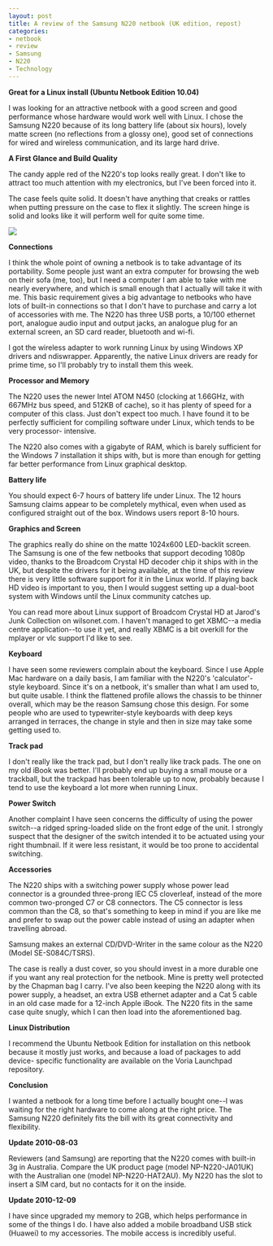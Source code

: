 ```yaml
---
layout: post
title: A review of the Samsung N220 netbook (UK edition, repost)
categories:
- netbook
- review
- Samsung
- N220
- Technology
---
```

**Great for a Linux install (Ubuntu Netbook Edition 10.04)**

I was looking for an attractive netbook with a good screen and good
performance whose hardware would work well with Linux. I chose the Samsung
N220 because of its long battery life (about six hours), lovely matte screen
(no reflections from a glossy one), good set of connections for wired and
wireless communication, and its large hard drive.

**A First Glance and Build Quality**

The candy apple red of the N220's top looks really great. I don't like to
attract too much attention with my electronics, but I've been forced into it.

The case feels quite solid. It doesn't have anything that creaks or rattles
when putting pressure on the case to flex it slightly. The screen hinge is
solid and looks like it will perform well for quite some time.

![](http://allolex.net/wp-includes/js/tinymce/plugins/wordpress/img/trans.gif)

**Connections**

I think the whole point of owning a netbook is to take advantage of its
portability. Some people just want an extra computer for browsing the web on
their sofa (me, too), but I need a computer I am able to take with me nearly
everywhere, and which is small enough that I actually will take it with me.
This basic requirement gives a big advantage to netbooks who have lots of
built-in connections so that I don't have to purchase and carry a lot of
accessories with me. The N220 has three USB ports, a 10/100 ethernet port,
analogue audio input and output jacks, an analogue plug for an external
screen, an SD card reader, bluetooth and wi-fi.

I got the wireless adapter to work running Linux by using Windows XP drivers
and ndiswrapper. Apparently, the native Linux drivers are ready for prime
time, so I'll probably try to install them this week.

**Processor and Memory**

The N220 uses the newer Intel ATOM N450 (clocking at 1.66GHz, with 667MHz bus
speed, and 512KB of cache), so it has plenty of speed for a computer of this
class. Just don't expect too much. I have found it to be perfectly sufficient
for compiling software under Linux, which tends to be very processor-
intensive.

The N220 also comes with a gigabyte of RAM, which is barely sufficient for the
Windows 7 installation it ships with, but is more than enough for getting far
better performance from Linux graphical desktop.

**Battery life**

You should expect 6-7 hours of battery life under Linux. The 12 hours Samsung
claims appear to be completely mythical, even when used as configured straight
out of the box. Windows users report 8-10 hours.

**Graphics and Screen**

The graphics really do shine on the matte 1024x600 LED-backlit screen. The
Samsung is one of the few netbooks that support decoding 1080p video, thanks
to the Broadcom Crystal HD decoder chip it ships with in the UK, but despite
the drivers for it being available, at the time of this review there is very
little software support for it in the Linux world. If playing back HD video is
important to you, then I would suggest setting up a dual-boot system with
Windows until the Linux community catches up.

You can read more about Linux support of Broadcom Crystal HD at Jarod's Junk
Collection on wilsonet.com. I haven't managed to get XBMC--a media centre
application--to use it yet, and really XBMC is a bit overkill for the mplayer
or vlc support I'd like to see.

**Keyboard**

I have seen some reviewers complain about the keyboard. Since I use Apple Mac
hardware on a daily basis, I am familiar with the N220's 'calculator'-style
keyboard. Since it's on a netbook, it's smaller than what I am used to, but
quite usable. I think the flattened profile allows the chassis to be thinner
overall, which may be the reason Samsung chose this design. For some people
who are used to typewriter-style keyboards with deep keys arranged in
terraces, the change in style and then in size may take some getting used to.

**Track pad**

I don't really like the track pad, but I don't really like track pads. The one
on my old iBook was better. I'll probably end up buying a small mouse or a
trackball, but the trackpad has been tolerable up to now, probably because I
tend to use the keyboard a lot more when running Linux.

**Power Switch**

Another complaint I have seen concerns the difficulty of using the power
switch--a ridged spring-loaded slide on the front edge of the unit. I strongly
suspect that the designer of the switch intended it to be actuated using your
right thumbnail. If it were less resistant, it would be too prone to
accidental switching.

**Accessories**

The N220 ships with a switching power supply whose power lead connector is a
grounded three-prong IEC C5 cloverleaf, instead of the more common two-pronged
C7 or C8 connectors. The C5 connector is less common than the C8, so that's
something to keep in mind if you are like me and prefer to swap out the power
cable instead of using an adapter when travelling abroad.

Samsung makes an external CD/DVD-Writer in the same colour as the N220 (Model
SE-S084C/TSRS).

The case is really a dust cover, so you should invest in a more durable one if
you want any real protection for the netbook. Mine is pretty well protected by
the Chapman bag I carry. I've also been keeping the N220 along with its power
supply, a headset, an extra USB ethernet adapter and a Cat 5 cable in an old
case made for a 12-inch Apple iBook. The N220 fits in the same case quite
snugly, which I can then load into the aforementioned bag.

**Linux Distribution**

I recommend the Ubuntu Netbook Edition for installation on this netbook
because it mostly just works, and because a load of packages to add device-
specific functionality are available on the Voria Launchpad repository.

**Conclusion**

I wanted a netbook for a long time before I actually bought one--I was waiting
for the right hardware to come along at the right price. The Samsung N220
definitely fits the bill with its great connectivity and flexibility.

**Update 2010-08-03**

Reviewers (and Samsung) are reporting that the N220 comes with built-in 3g in
Australia. Compare the UK product page (model NP-N220-JA01UK) with the
Australian one (model NP-N220-HAT2AU). My N220 has the slot to insert a SIM
card, but no contacts for it on the inside.

**Update 2010-12-09**

I have since upgraded my memory to 2GB, which helps performance in some of the
things I do. I have also added a mobile broadband USB stick (Huawei) to my
accessories. The mobile access is incredibly useful.
